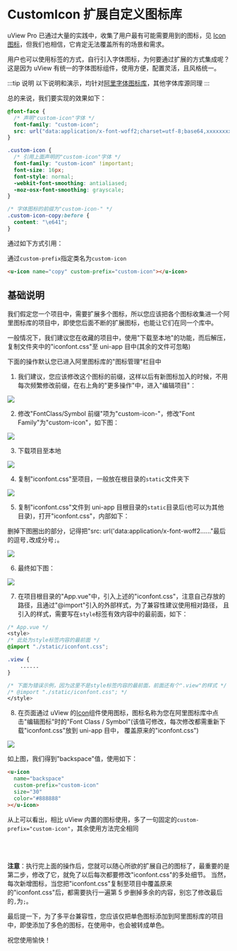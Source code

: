 # CustomIcon 扩展自定义图标库

uView Pro 已通过大量的实践中，收集了用户最有可能需要用到的图标，见 [Icon 图标](/zh/components/icon.html)，但我们也相信，它肯定无法覆盖所有的场景和需求。

用户也可以使用标签的方式，自行引入字体图标，为何要通过扩展的方式集成呢？  
这是因为 uView 有统一的字体图标组件，使用方便，配置灵活，且风格统一。

:::tip 说明
以下说明和演示，均针对[阿里字体图标库](https://www.iconfont.cn)，其他字体库源同理
:::

总的来说，我们要实现的效果如下：

```css
@font-face {
  /* 声明"custom-icon"字体 */
  font-family: "custom-icon";
  src: url("data:application/x-font-woff2;charset=utf-8;base64,xxxxxxxx") format("woff2");
}

.custom-icon {
  /* 引用上面声明的"custom-icon"字体 */
  font-family: "custom-icon" !important;
  font-size: 16px;
  font-style: normal;
  -webkit-font-smoothing: antialiased;
  -moz-osx-font-smoothing: grayscale;
}

/* 字体图标的前缀为"custom-icon-" */
.custom-icon-copy:before {
  content: "\e641";
}
```

通过如下方式引用：

通过`custom-prefix`指定类名为`custom-icon`

```html
<u-icon name="copy" custom-prefix="custom-icon"></u-icon>
```

## 基础说明

我们假定您一个项目中，需要扩展多个图标，所以您应该把各个图标收集进一个阿里图标库的项目中，即使您后面不断的扩展图标，也能让它们在同一个库中。

一般情况下，我们建议您在收藏的项目中，使用"下载至本地"的功能，而后解压，复制文件夹中的"iconfont.css"至 uni-app 目中(其余的文件可忽略)

下面的操作默认您已进入阿里图标库的"图标管理"栏目中

1. 我们建议，您应该修改这个图标的前缀，这样以后有新图标加入的时候，不用每次频繁修改前缀，在右上角的"更多操作"中，进入"编辑项目"：

<img src="https://ik.imagekit.io/anyup/uview-pro/docs/custom_icon/custom_icon_3.png" />

2. 修改"FontClass/Symbol 前缀"项为"custom-icon-"，修改"Font Family"为"custom-icon"，如下图：

<img src="https://ik.imagekit.io/anyup/uview-pro/docs/custom_icon/custom_icon_4.png" />

3. 下载项目至本地

<img src="https://ik.imagekit.io/anyup/uview-pro/docs/custom_icon/custom_icon_1.png" />

4. 复制"iconfont.css"至项目，一般放在根目录的`static`文件夹下

<img src="https://ik.imagekit.io/anyup/uview-pro/docs/custom_icon/custom_icon_2.png" />

5. 复制"iconfont.css"文件到 uni-app 目根目录的`static`目录后(也可以为其他目录)，打开"iconfont.css"，内部如下：

删掉下图圈出的部分，记得把"src: url('data:application/x-font-woff2......"最后的逗号`,`改成分号`;`。

<img src="https://ik.imagekit.io/anyup/uview-pro/docs/custom_icon/custom_icon_8.png" />

6. 最终如下图：

<img src="https://ik.imagekit.io/anyup/uview-pro/docs/custom_icon/custom_icon_9.png" />

7. 在项目根目录的"App.vue"中，引入上述的"iconfont.css"，注意自己存放的路径，且通过"@import"引入的外部样式，为了兼容性建议使用相对路径，
   且引入的样式，需要写在`style`标签有效内容中的最前面，如下：

```css
/* App.vue */
<style>
/* 此处为style标签内容的最前面 */
@import "./static/iconfont.css";

.view {
	......
}

/* 下面为错误示例，因为这里不是style标签内容的最前面，前面还有个".view"的样式 */
/* @import "./static/iconfont.css"; */
</style>
```

8. 在页面通过 uView 的[Icon](/components/icon.html)组件使用图标，图标名称为您在阿里图标库中点击"编辑图标"时的"Font Class / Symbol"(该值可修改，每次修改都需重新下载"iconfont.css"放到 uni-app 目中，
   覆盖原来的"iconfont.css")

<img src="https://ik.imagekit.io/anyup/uview-pro/docs/custom_icon/custom_icon_7.png" />

如上图，我们得到"backspace"值，使用如下：

```html
<u-icon
  name="backspace"
  custom-prefix="custom-icon"
  size="30"
  color="#888888"
></u-icon>
```

从上可以看出，相比 uView 内置的图标使用，多了一句固定的`custom-prefix="custom-icon"`，其余使用方法完全相同
<br><br><br><br>

**注意**：执行完上面的操作后，您就可以随心所欲的扩展自己的图标了，最重要的是第二步，修改了它，就免了以后每次都要修改"iconfont.css"的多处细节。
当然，每次新增图标，当您把"iconfont.css"复制至项目中覆盖原来的"iconfont.css"后，都需要执行一遍第 5 步删掉多余的内容，别忘了修改最后的`,`为`;`。

最后提一下，为了多平台兼容性，您应该仅把单色图标添加到阿里图标库的项目中，即使添加了多色的图标，在使用中，也会被转成单色。

祝您使用愉快！
